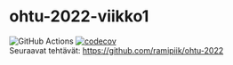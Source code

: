 # ohtu-2022-viikko1

![GitHub Actions](https://github.com/ramipiik/ohtu-2022-viikko1/workflows/CI/badge.svg)
[![codecov](https://codecov.io/gh/ramipiik/ohtu-2022-viikko1/branch/main/graph/badge.svg?token=KXCAZ5BYW8)](https://codecov.io/gh/ramipiik/ohtu-2022-viikko1)   
Seuraavat tehtävät: https://github.com/ramipiik/ohtu-2022
